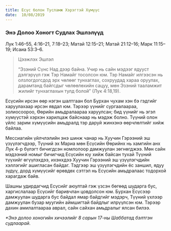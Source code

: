 ```yaml
---
title: Есүс болон Тусламж Хэрэгтэй Хүмүүс
date:  10/08/2019
---
```


### Энэ Долоо Хоногт Судлах Эшлэлүүд
Лук 1:46–55, 4:16–21, 7:18–23; Maтай 12:15–21; Maтай 21:12–16; Maрк 11:15–19; Исаиа 53:3–6.

> <p>Цээжлэх Эшлэл</p>
> “Эзэний Сүнс Над дээр байна. Учир нь сайн мэдээг ядууст дэлгэрүүл гэж Тэр Намайг тосолсон юм. Тэр Намайг илгээсэн нь олзлогдогсдод эрх чөлөөг тунхаглах, сохруудад хараа оруулах, дарамтанд байгсдыг чөлөөлөхийн сацуу, мөн Эзэний тааламжит жилийг тунхаглахын тулд болой” (Лук 4:18,19).

Есүсийн ирсэн өөр нэгэн шалтгаан бол Бурхан чухам хэн бэ гэдгийг харуулахаар ирсэн явдал юм. Тэрээр үүнийг сургаалаараа, золиосоороо, Өөрийн амьдралаараа харуулсан; бид үүнийг нь эгэл хүмүүстэй хэрхэн харилцаж байснаар нь мэдэж болно. Түүний олон үйлс зарим хүмүүсийн амьдралд тэр даруй жинхэнэ өөрчлөлтийг хийж байлаа.

Мессиагийн үйлчлэлийн энэ шинж чанар нь Хуучин Гэрээний эш үзүүлэгчдээр, Түүний эх Мариа мөн Есүсийн Өөрийнх нь хамгийн анх Лук 4-р бүлэгт бичигдсэн номлолоор дамжуулан зөгнөгджээ. Мөн сайн мэдээний номыг бичигчид Есүсийн юу хийж байсан тухай Түүний түүхийг өгүүлэхдээ, ихэнхдээ Хуучин Гэрээний эш үзүүлэгчдийн хэллэгийг ашигласан байдаг. Тэдгээр эш үзүүлэгчдийн ёс заншил, ядуу зүдүү, дорд хүмүүсийг өрөвдөх сэтгэл нь Есүсийн амьдралаас тодорхой харагдаж байв.

Шашны удирдагчид Есүсийг аюултай гэж үзсэн бөгөөд шударга бус, харгислалаар Есүсийг баривчлан цовдолсон юм. Бурхан Есүсээр дамжуулан шударга бус байдал ямар байдгийг мэдэрч, Түүний үхлээр дамжуулан бузар муугийн аймшигтай байдлыг илрүүлсэн юм. Тэрээр дахин амилалтаараа аврал, сайн сайхан амьдралыг ялсан билээ.

_*Энэ долоо хоногийн хичээлийг 8 сарын 17-ны Шаббатад бэлтгэн судлаарай._
